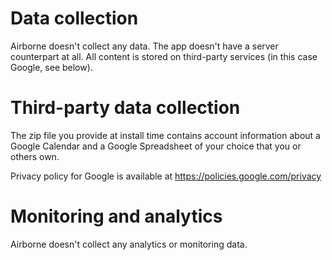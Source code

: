 Data collection
===============

Airborne doesn't collect any data. The app doesn't have a server counterpart at all.
All content is stored on third-party services (in this case Google, see below).

Third-party data collection
===========================

The zip file you provide at install time contains account information about a
Google Calendar and a Google Spreadsheet of your choice that you or others own.

Privacy policy for Google is available at https://policies.google.com/privacy

Monitoring and analytics
========================

Airborne doesn't collect any analytics or monitoring data.
